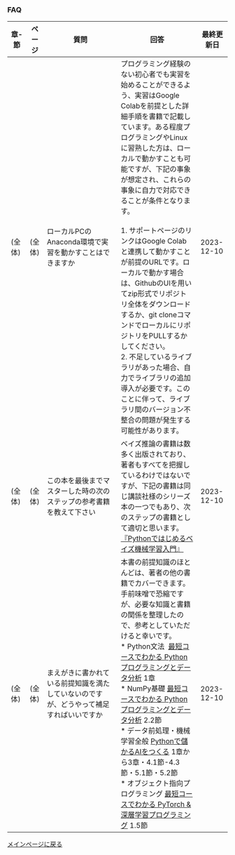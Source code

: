 ### FAQ


|章-節|ページ  |質問　　　　　　　|回答|最終更新日|
|---|---|---|---|---|
|(全体)|(全体)|ローカルPCのAnaconda環境で実習を動かすことはできますか|プログラミング経験のない初心者でも実習を始めることができるよう、実習はGoogle Colabを前提とした詳細手順を書籍で記載しています。ある程度プログラミングやLinuxに習熟した方は、ローカルで動かすことも可能ですが、下記の事象が想定され、これらの事象に自力で対応できることが条件となります。<br><br>1. サポートページのリンクはGoogle Colabと連携して動かすことが前提のURLです。ローカルで動かす場合は、GithubのUIを用いてzip形式でリポジトリ全体をダウンロードするか、git cloneコマンドでローカルにリポジトリをPULLするかしてください。<br>2. 不足しているライブラリがあった場合、自力でライブラリの追加導入が必要です。このことに伴って、ライブラリ間のバージョン不整合の問題が発生する可能性があります。|2023-12-10|
|(全体)|(全体)|この本を最後までマスターした時の次のステップの参考書籍を教えて下さい|ベイズ推論の書籍は数多く出版されており、著者もすべてを把握しているわけではないですが、下記の書籍は同じ講談社様のシリーズ本の一つでもあり、次のステップの書籍として適切と思います。<br>[『Pythonではじめるベイズ機械学習入門』](https://www.amazon.co.jp/dp/406527978X)|2023-12-10|
|(全体)|(全体)|まえがきに書かれている前提知識を満たしていないのですが、どうやって補足すればいいですか|本書の前提知識のほとんどは、著者の他の書籍でカバーできます。手前味噌で恐縮ですが、必要な知識と書籍の関係を整理したので、参考としていただけると幸いです。<br>* Python文法  [最短コースでわかる Pythonプログラミングとデータ分析](https://www.amazon.co.jp/dp/4296201123) 1章 <br>* NumPy基礎 [最短コースでわかる Pythonプログラミングとデータ分析](https://www.amazon.co.jp/dp/4296201123) 2.2節<br>* データ前処理・機械学習全般 [Pythonで儲かるAIをつくる](https://www.amazon.co.jp/dp/4296106961/) 1章から3章・4.1節-4.3節・5.1節・5.2節<br>* オブジェクト指向プログラミング [最短コースでわかる PyTorch &深層学習プログラミング](https://www.amazon.co.jp/dp/4296110322) 1.5節 |2023-12-10|



[メインページに戻る](../README.md)
